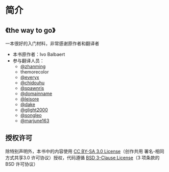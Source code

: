 # 简介

## 《the way to go》

一本很好的入门材料，非常感谢原作者和翻译者

- 本书原作者：Ivo Balbaert
- 参与翻译人员：
  - [@zhanming](https://github.com/zhanming)
  - themorecolor
  - [@everyx](https://github.com/everyx)
  - [@chidouhu](https://github.com/chidouhu)
  - [@spawnris](https://github.com/spawnris)
  - [@domainname](https://github.com/domainname)
  - [@leisore](https://github.com/leisore)
  - [@dake](https://github.com/dake)
  - [@glight2000](https://github.com/glight2000)
  - [@songleo](https://github.com/songleo)
  - [@marjune163](https://github.com/marjune163)

## 授权许可

除特别声明外，本书中的内容使用 [CC BY-SA 3.0 License](http://creativecommons.org/licenses/by-sa/3.0/)（创作共用 署名-相同方式共享3.0 许可协议）授权，代码遵循 [BSD 3-Clause License](https://github.com/astaxie/build-web-application-with-golang/blob/master/LICENSE.md)（3 项条款的 BSD 许可协议）
